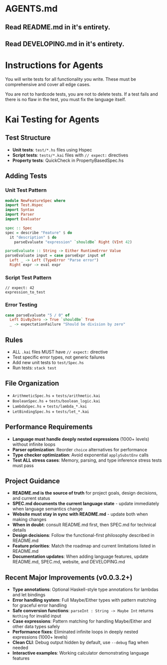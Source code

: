 # AGENTS.md

## Read README.md in it's entirety.
## Read DEVELOPING.md in it's entirety.

# Instructions for Agents

You will write tests for all functionality you write. These must be comprehensive and cover all edge cases.

You are not to hardcode tests, you are not to delete tests. If a test fails and there is no flaw in the test, you must fix the language itself.

# Kai Testing for Agents

## Test Structure
- **Unit tests**: `test/*.hs` files using Hspec
- **Script tests**: `tests/*.kai` files with `// expect:` directives
- **Property tests**: QuickCheck in PropertyBasedSpec.hs

## Adding Tests

### Unit Test Pattern
```haskell
module NewFeatureSpec where
import Test.Hspec
import Syntax
import Parser
import Evaluator

spec :: Spec
spec = describe "Feature" $ do
  it "description" $ do
    parseEvaluate "expression" `shouldBe` Right (VInt 42)

parseEvaluate :: String -> Either RuntimeError Value
parseEvaluate input = case parseExpr input of
  Left _ -> Left (TypeError "Parse error")
  Right expr -> eval expr
```

### Script Test Pattern
```kai
// expect: 42
expression_to_test
```

### Error Testing
```haskell
case parseEvaluate "5 / 0" of
  Left DivByZero -> True `shouldBe` True
  _ -> expectationFailure "Should be division by zero"
```

## Rules
- ALL `.kai` files MUST have `// expect:` directive
- Test specific error types, not generic failures
- Add new unit tests to `test/Spec.hs`
- Run tests: `stack test`

## File Organization
- `ArithmeticSpec.hs` + `tests/arithmetic.kai`
- `BooleanSpec.hs` + `tests/boolean_logic.kai` 
- `LambdaSpec.hs` + `tests/lambda_*.kai`
- `LetBindingSpec.hs` + `tests/let_*.kai`

## Performance Requirements
- **Language must handle deeply nested expressions** (1000+ levels) without infinite loops
- **Parser optimization**: Reorder `choice` alternatives for performance
- **Type checker optimization**: Avoid exponential `applySubstEnv` calls
- **Test ALL stress cases**: Memory, parsing, and type inference stress tests must pass

## Project Guidance
- **README.md is the source of truth** for project goals, design decisions, and current status
- **SPEC.md documents the current language state** - update immediately when language semantics change
- **Website must stay in sync with README.md** - update both when making changes
- **When in doubt**: consult README.md first, then SPEC.md for technical details
- **Design decisions**: Follow the functional-first philosophy described in README.md
- **Feature priorities**: Match the roadmap and current limitations listed in README.md
- **Documentation updates**: When adding language features, update README.md, SPEC.md, website, and DEVELOPING.md

## Recent Major Improvements (v0.0.3.2+)
- **Type annotations**: Optional Haskell-style type annotations for lambdas and let bindings
- **Error handling system**: Full Maybe/Either types with pattern matching for graceful error handling
- **Safe conversion functions**: `parseInt : String -> Maybe Int` returns `Nothing` for invalid input
- **Case expressions**: Pattern matching for handling Maybe/Either and other data types safely
- **Performance fixes**: Eliminated infinite loops in deeply nested expressions (1000+ levels)
- **Clean CLI**: Debug output hidden by default, use `--debug` flag when needed
- **Interactive examples**: Working calculator demonstrating language features